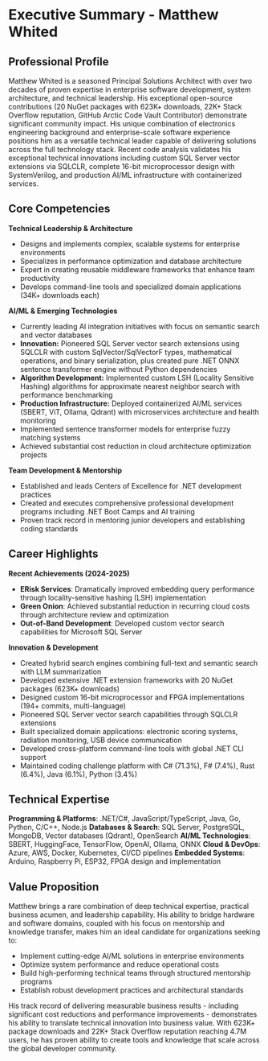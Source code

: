 # Executive Summary - Matthew Whited

## Professional Profile

Matthew Whited is a seasoned Principal Solutions Architect with over two decades of proven expertise in enterprise software development, system architecture, and technical leadership. His exceptional open-source contributions (20 NuGet packages with 623K+ downloads, 22K+ Stack Overflow reputation, GitHub Arctic Code Vault Contributor) demonstrate significant community impact. His unique combination of electronics engineering background and enterprise-scale software experience positions him as a versatile technical leader capable of delivering solutions across the full technology stack. Recent code analysis validates his exceptional technical innovations including custom SQL Server vector extensions via SQLCLR, complete 16-bit microprocessor design with SystemVerilog, and production AI/ML infrastructure with containerized services.

## Core Competencies

**Technical Leadership & Architecture**
- Designs and implements complex, scalable systems for enterprise environments
- Specializes in performance optimization and database architecture
- Expert in creating reusable middleware frameworks that enhance team productivity
- Develops command-line tools and specialized domain applications (34K+ downloads each)

**AI/ML & Emerging Technologies**
- Currently leading AI integration initiatives with focus on semantic search and vector databases
- **Innovation:** Pioneered SQL Server vector search extensions using SQLCLR with custom SqlVector/SqlVectorF types, mathematical operations, and binary serialization, plus created pure .NET ONNX sentence transformer engine without Python dependencies
- **Algorithm Development:** Implemented custom LSH (Locality Sensitive Hashing) algorithms for approximate nearest neighbor search with performance benchmarking
- **Production Infrastructure:** Deployed containerized AI/ML services (SBERT, ViT, Ollama, Qdrant) with microservices architecture and health monitoring
- Implemented sentence transformer models for enterprise fuzzy matching systems
- Achieved substantial cost reduction in cloud architecture optimization projects

**Team Development & Mentorship**
- Established and leads Centers of Excellence for .NET development practices
- Created and executes comprehensive professional development programs including .NET Boot Camps and AI training
- Proven track record in mentoring junior developers and establishing coding standards

## Career Highlights

**Recent Achievements (2024-2025)**
- **ERisk Services**: Dramatically improved embedding query performance through locality-sensitive hashing (LSH) implementation
- **Green Onion**: Achieved substantial reduction in recurring cloud costs through architecture review and optimization
- **Out-of-Band Development**: Developed custom vector search capabilities for Microsoft SQL Server

**Innovation & Development**
- Created hybrid search engines combining full-text and semantic search with LLM summarization
- Developed extensive .NET extension frameworks with 20 NuGet packages (623K+ downloads)
- Designed custom 16-bit microprocessor and FPGA implementations (194+ commits, multi-language)
- Pioneered SQL Server vector search capabilities through SQLCLR extensions
- Built specialized domain applications: electronic scoring systems, radiation monitoring, USB device communication
- Developed cross-platform command-line tools with global .NET CLI support
- Maintained coding challenge platform with C# (71.3%), F# (7.4%), Rust (6.4%), Java (6.1%), Python (3.4%)

## Technical Expertise

**Programming & Platforms**: .NET/C#, JavaScript/TypeScript, Java, Go, Python, C/C++, Node.js
**Databases & Search**: SQL Server, PostgreSQL, MongoDB, Vector databases (Qdrant), OpenSearch
**AI/ML Technologies**: SBERT, HuggingFace, TensorFlow, OpenAI, Ollama, ONNX
**Cloud & DevOps**: Azure, AWS, Docker, Kubernetes, CI/CD pipelines
**Embedded Systems**: Arduino, Raspberry Pi, ESP32, FPGA design and implementation

## Value Proposition

Matthew brings a rare combination of deep technical expertise, practical business acumen, and leadership capability. His ability to bridge hardware and software domains, coupled with his focus on mentorship and knowledge transfer, makes him an ideal candidate for organizations seeking to:

- Implement cutting-edge AI/ML solutions in enterprise environments
- Optimize system performance and reduce operational costs
- Build high-performing technical teams through structured mentorship programs
- Establish robust development practices and architectural standards

His track record of delivering measurable business results - including significant cost reductions and performance improvements - demonstrates his ability to translate technical innovation into business value. With 623K+ package downloads and 22K+ Stack Overflow reputation reaching 4.7M users, he has proven ability to create tools and knowledge that scale across the global developer community.